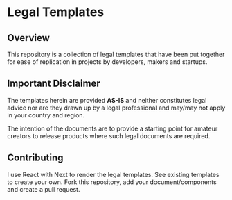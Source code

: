 # Legal Templates

## Overview
This repository is a collection of legal templates that have been put together for ease
of replication in projects by developers, makers and startups.

## Important Disclaimer
The templates herein are provided **AS-IS** and neither constitutes legal advice nor are
they drawn up by a legal professional and may/may not apply in your country and region.

The intention of the documents are to provide a starting point for amateur creators to
release products where such legal documents are required.

## Contributing
I use React with Next to render the legal templates. See existing templates to create
your own. Fork this repository, add your document/components and create a pull request.